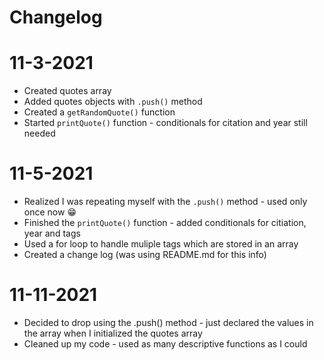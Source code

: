 # Changelog

# 11-3-2021
* Created quotes array
* Added quotes objects with `.push()` method
* Created a `getRandomQuote()` function
* Started `printQuote()` function - conditionals for citation and year still needed

# 11-5-2021
* Realized I was repeating myself with the `.push()` method - used only once now :grin:
* Finished the `printQuote()` function - added conditionals for citiation, year and tags
* Used a for loop to handle muliple tags which are stored in an array
* Created a change log (was using README.md for this info)

# 11-11-2021
* Decided to drop using the .push() method - just declared the values in the array when I initialized the  quotes array
* Cleaned up my code - used as many descriptive functions as I could
